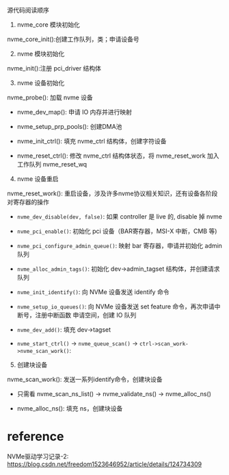 源代码阅读顺序

1. nvme_core 模块初始化

nvme_core_init():创建工作队列，类；申请设备号

2. nvme 模块初始化

nvme_init():注册 pci_driver 结构体

3. nvme 设备初始化

nvme_probe(): 加载 nvme 设备

* nvme_dev_map(): 申请 IO 内存并进行映射

* nvme_setup_prp_pools(): 创建DMA池

* nvme_init_ctrl(): 填充 nvme_ctrl 结构体，创建字符设备

* nvme_reset_ctrl(): 修改 nvme_ctrl 结构体状态，将 nvme_reset_work 加入工作队列 nvme_reset_wq

4. nvme 设备重启

nvme_reset_work(): 重启设备，涉及许多nvme协议相关知识，还有设备各阶段对寄存器的操作

* `nvme_dev_disable(dev, false)`: 如果 controller 是 live 的, disable 掉 nvme

* `nvme_pci_enable()`: 初始化 pci 设备（BAR寄存器，MSI-X 中断，CMB 等)

* `nvme_pci_configure_admin_queue()`: 映射 bar 寄存器，申请并初始化 admin 队列

* `nvme_alloc_admin_tags()`: 初始化 dev->admin_tagset 结构体，并创建请求队列

* `nvme_init_identify()`: 向 NVMe 设备发送 identify 命令

* `nvme_setup_io_queues()`: 向 NVMe 设备发送 set feature 命令，再次申请中断号，注册中断函数 申请空间，创建 IO 队列

* `nvme_dev_add()`: 填充 dev->tagset 

* `nvme_start_ctrl()` -> `nvme_queue_scan()` -> `ctrl->scan_work->nvme_scan_work()`: 

5. 创建块设备

nvme_scan_work(): 发送一系列identify命令，创建块设备

* 只需看 nvme_scan_ns_list() -> nvme_validate_ns() -> nvme_alloc_ns()

* nvme_alloc_ns(): 填充 ns，创建块设备




# reference


NVMe驱动学习记录-2: https://blog.csdn.net/freedom1523646952/article/details/124734309

